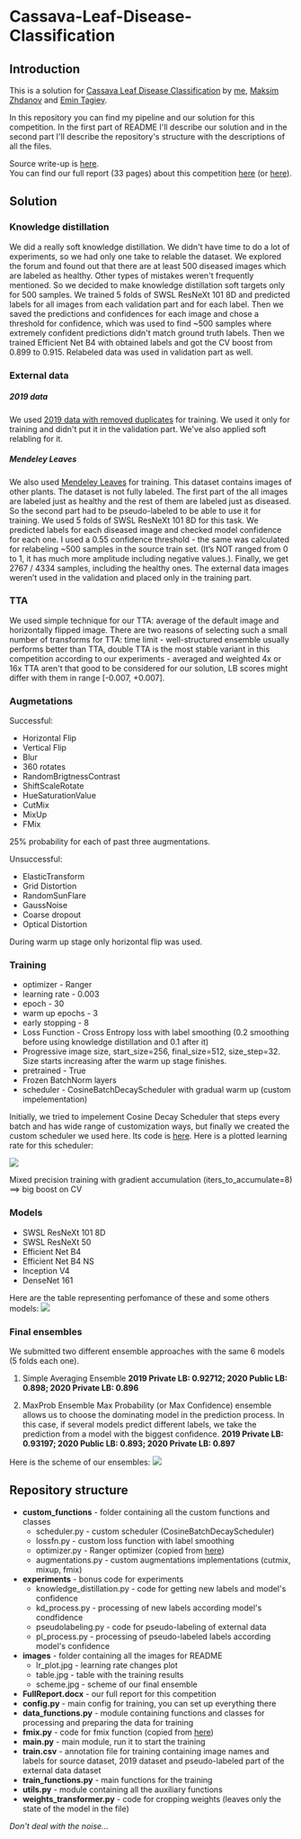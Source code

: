 # Cassava-Leaf-Disease-Classification

## Introduction
This is a solution for [Cassava Leaf Disease Classification](https://www.kaggle.com/c/cassava-leaf-disease-classification) by [me](https://github.com/t0efL), [Maksim Zhdanov](https://github.com/xzcodes) and [Emin Tagiev](https://github.com/Emilien-mipt).  

In this repository you can find my pipeline and our solution for this competition. In the first part of README I'll describe our solution and in the second part I'll describe the repository's structure with the descriptions of all the files.

Source write-up is [here](https://www.kaggle.com/c/cassava-leaf-disease-classification/discussion/220586).  
You can find our full report (33 pages) about this competition [here](https://docs.google.com/document/d/1TNTfrDrhYSAAgL_L6gIX5stw1Lfm76XJ-QY7yS4UfTc/edit?usp=sharing) (or [here](https://github.com/t0efL/Cassava-Leaf-Disease-Classification/blob/main/FullReport.docx)).

## Solution

### Knowledge distillation
We did a really soft knowledge distillation. We didn't have time to do a lot of experiments, so we had only one take to relable the dataset. We explored the forum and found out that there are at least 500 diseased images which are labeled as healthy. Other types of mistakes weren't frequently mentioned. So we decided to make knowledge distillation soft targets only for 500 samples. We trained 5 folds of SWSL ResNeXt 101 8D and predicted labels for all images from each validation part and for each label. Then we saved the predictions and confidences for each image and chose a threshold for confidence, which was used to find ~500 samples where extremely confident predictions didn't match ground truth labels. Then we trained Efficient Net B4 with obtained labels and got the CV boost from 0.899 to 0.915. Relabeled data was used in validation part as well.

### External data
##### 2019 data
We used [2019 data with removed duplicates](https://www.kaggle.com/tahsin/cassava-leaf-disease-merged) for training. We used it only for training and didn't put it in the validation part. We've also applied soft relabling for it.
##### Mendeley Leaves
We also used [Mendeley Leaves](https://www.kaggle.com/nroman/mendeley-leaves) for training. This dataset contains images of other plants. The dataset is not fully labeled. The first part of the all images are labeled just as healthy and the rest of them are labeled just as diseased. So the second part had to be pseudo-labeled to be able to use it for training. We used 5 folds of SWSL ResNeXt 101 8D for this task. We predicted labels for each diseased image and checked model confidence for each one. I used a 0.55 confidence threshold - the same  was calculated for relabeling  ~500 samples in the source train set. (It’s NOT ranged from 0 to 1, it has much more amplitude including negative values.). Finally, we get  2767 / 4334 samples, including the healthy ones. The external data images weren’t used in the validation and placed only in the training part.

### TTA
We used simple technique for our TTA: average of the default image and horizontally flipped image. There are two reasons of selecting such a small number of transforms for TTA: time limit - well-structured ensemble usually performs better than TTA,  double TTA is the most stable variant in this competition according to our experiments - averaged and weighted 4x or 16x TTA aren't that good to be considered for our solution, LB scores might differ with them in range [-0.007, +0.007]. 

### Augmetations

Successful:
- Horizontal Flip
- Vertical Flip
- Blur
- 360 rotates 
- RandomBrigtnessContrast 
- ShiftScaleRotate
- HueSaturationValue
- CutMix
- MixUp
- FMix 

25% probability for each of past three augmentations.

Unsuccessful:
- ElasticTransform
- Grid Distortion
- RandomSunFlare
- GaussNoise
- Coarse dropout
- Optical Distortion

During warm up stage only horizontal flip was used.

### Training
- optimizer - Ranger
- learning rate - 0.003
- epoch - 30
- warm up epochs - 3
- early stopping - 8
- Loss Function - Cross Entropy loss with label smoothing (0.2 smoothing before using knowledge distillation and 0.1 after it)
- Progressive image size, start_size=256, final_size=512, size_step=32. Size starts increasing after the warm up stage finishes.
- pretrained - True
- Frozen BatchNorm layers
- scheduler  - CosineBatchDecayScheduler with gradual warm up (custom impelementation)

Initially, we tried to impelement Cosine Decay Scheduler that steps every batch and has wide range of customization ways, but finally we created the custom scheduler we used here. Its code is [here](https://github.com/t0efL/Cassava-Leaf-Disease-Classification/blob/main/custom_functions/scheduler.py). Here is a plotted learning rate for this scheduler:

![](https://github.com/t0efL/Cassava-Leaf-Disease-Classification/blob/main/images/lr_plot.png)

Mixed precision training with gradient accumulation (iters_to_accumulate=8) ==> big boost on CV

### Models
- SWSL ResNeXt 101 8D
- SWSL ResNeXt 50
- Efficient Net B4
- Efficient Net B4 NS
- Inception V4
- DenseNet 161

Here are the table representing perfomance of these and some others models:
![](https://github.com/t0efL/Cassava-Leaf-Disease-Classification/blob/main/images/table.jpg)

### Final ensembles
We submitted two different ensemble approaches with the same 6 models (5 folds each one). 

1) Simple Averaging Ensemble
**2019 Private LB: 0.92712; 2020 Public LB: 0.898; 2020 Private LB: 0.896**

2) MaxProb Ensemble
Max Probability (or Max Confidence) ensemble allows us to choose the dominating model in the prediction process. In this case, if several models predict different labels, we take the prediction from a model with the biggest confidence.
**2019 Private LB: 0.93197; 2020 Public LB: 0.893; 2020 Private LB: 0.897**

Here is the scheme of our ensembles:
![](https://github.com/t0efL/Cassava-Leaf-Disease-Classification/blob/main/images/scheme.png)

## Repository structure
- **custom_functions** - folder containing all the custom functions and classes
  - scheduler.py - custom scheduler (CosineBatchDecayScheduler)
  - lossfn.py - custom loss function with label smoothing
  - optimizer.py - Ranger optimizer (copied from [here](https://github.com/lessw2020/Ranger-Deep-Learning-Optimizer))
  - augmentations.py - custom augmentations implementations (cutmix, mixup, fmix)
- **experiments** - bonus code for experiments
  - knowledge_distillation.py - code for getting new labels and model's confidence
  - kd_process.py - processing of new labels according model's condfidence
  - pseudolabeling.py - code for pseudo-labeling of external data
  - pl_process.py - processing of pseudo-labeled labels according model's confidence
- **images** - folder containing all the images for README
  - lr_plot.jpg - learning rate changes plot
  - table.jpg - table with the training results
  - scheme.jpg - scheme of our final ensemble
- **FullReport.docx** - our full report for this competition
- **config.py** - main config for training, you can set up everything there
- **data_functions.py** - module containing functions and classes for processing and preparing the data for training
- **fmix.py** - code for fmix function (copied from [here](https://github.com/ecs-vlc/FMix/blob/master/fmix.py))
- **main.py** - main module, run it to start the training
- **train.csv** - annotation file for training containing image names and labels for source dataset, 2019 dataset and pseudo-labeled part of the external data dataset
- **train_functions.py** - main functions for the training
- **utils.py** - module containing all the auxiliary functions
- **weights_transformer.py** - code for cropping weights (leaves only the state of the model in the file)

*Don't deal with the noise...*
